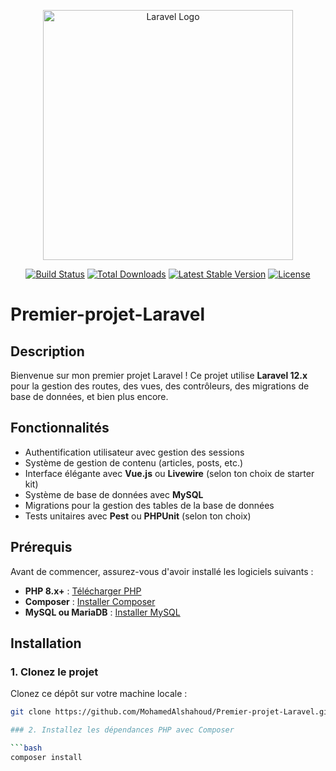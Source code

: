 <p align="center"><a href="https://laravel.com" target="_blank"><img src="https://raw.githubusercontent.com/laravel/art/master/logo-lockup/5%20SVG/2%20CMYK/1%20Full%20Color/laravel-logolockup-cmyk-red.svg" width="400" alt="Laravel Logo"></a></p>

<p align="center">
<a href="https://github.com/laravel/framework/actions"><img src="https://github.com/laravel/framework/workflows/tests/badge.svg" alt="Build Status"></a>
<a href="https://packagist.org/packages/laravel/framework"><img src="https://img.shields.io/packagist/dt/laravel/framework" alt="Total Downloads"></a>
<a href="https://packagist.org/packages/laravel/framework"><img src="https://img.shields.io/packagist/v/laravel/framework" alt="Latest Stable Version"></a>
<a href="https://packagist.org/packages/laravel/framework"><img src="https://img.shields.io/packagist/l/laravel/framework" alt="License"></a>
</p>

# Premier-projet-Laravel

## Description

Bienvenue sur mon premier projet Laravel ! Ce projet utilise **Laravel 12.x** pour la gestion des routes, des vues, des contrôleurs, des migrations de base de données, et bien plus encore.

## Fonctionnalités

- Authentification utilisateur avec gestion des sessions
- Système de gestion de contenu (articles, posts, etc.)
- Interface élégante avec **Vue.js** ou **Livewire** (selon ton choix de starter kit)
- Système de base de données avec **MySQL**
- Migrations pour la gestion des tables de la base de données
- Tests unitaires avec **Pest** ou **PHPUnit** (selon ton choix)

## Prérequis

Avant de commencer, assurez-vous d'avoir installé les logiciels suivants :

- **PHP 8.x+** : [Télécharger PHP](https://www.php.net/downloads)
- **Composer** : [Installer Composer](https://getcomposer.org/download/)
- **MySQL ou MariaDB** : [Installer MySQL](https://dev.mysql.com/downloads/)

## Installation

### 1. Clonez le projet

Clonez ce dépôt sur votre machine locale :

```bash
git clone https://github.com/MohamedAlshahoud/Premier-projet-Laravel.git

### 2. Installez les dépendances PHP avec Composer

```bash
composer install
